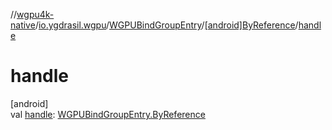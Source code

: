 //[wgpu4k-native](../../../../index.md)/[io.ygdrasil.wgpu](../../index.md)/[WGPUBindGroupEntry](../index.md)/[[android]ByReference](index.md)/[handle](handle.md)

# handle

[android]\
val [handle](handle.md): [WGPUBindGroupEntry.ByReference](../../../io.ygdrasil.wgpu.android/-w-g-p-u-bind-group-entry/-by-reference/index.md)
